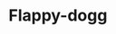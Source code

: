 # Flappy-dogg
<!DOCTYPE html>
<html>
<head>
  <title>Flappy Bird Clone</title>
  <script src="https://cdnjs.cloudflare.com/ajax/libs/p5.js/1.4.2/p5.min.js"></script>
</head>
<body>
<script>
let bird;
let pipes = [];
let score = 0;
let gameOver = false;

function setup() {
  createCanvas(400, 600);
  bird = new Bird();
  pipes.push(new Pipe());
}

function draw() {
  background(0);
  
  if (!gameOver) {
    // Update and show bird
    bird.update();
    bird.show();
    
    // Update and show pipes
    for (let i = pipes.length - 1; i >= 0; i--) {
      pipes[i].show();
      pipes[i].update();
      
      // Check collision
      if (pipes[i].hits(bird)) {
        gameOver = true;
      }
      
      // Increase score when passing pipe
      if (pipes[i].passes(bird)) {
        score += 1;
      }
      
      // Remove offscreen pipes
      if (pipes[i].offscreen()) {
        pipes.splice(i, 1);
      }
    }
    
    // Add new pipe every 100 frames
    if (frameCount % 100 == 0) {
      pipes.push(new Pipe());
    }
    
    // Display score
    fill(255);
    textSize(32);
    text(score, width / 2, 50);
  } else {
    // Game over screen
    fill(255);
    textSize(32);
    textAlign(CENTER);
    text("Game Over!", width / 2, height / 2);
    text("Score: " + score, width / 2, height / 2 + 40);
    text("Press R to Restart", width / 2, height / 2 + 80);
  }
}

function keyPressed() {
  if (key == ' ' && !gameOver) {
    bird.up();
  }
  if (key == 'r' && gameOver) {
    resetGame();
  }
}

function Bird() {
  this.y = height / 2;
  this.x = 64;
  this.gravity = 0.6;
  this.lift = -15;
  this.velocity = 0;
  
  this.show = function() {
    fill(255, 255, 0);
    ellipse(this.x, this.y, 32, 32);
  }
  
  this.up = function() {
    this.velocity += this.lift;
  }
  
  this.update = function() {
    this.velocity += this.gravity;
    this.velocity *= 0.9; // Air resistance
    this.y += this.velocity;
    
    // Prevent bird from going off screen
    if (this.y > height) {
      this.y = height;
      this.velocity = 0;
    }
    if (this.y < 0) {
      this.y = 0;
      this.velocity = 0;
    }
  }
}

function Pipe() {
  this.spacing = 175;
  this.top = random(height / 6, 3 / 4 * height);
  this.bottom = height - (this.top + this.spacing);
  this.x = width;
  this.w = 80;
  this.speed = 2;
  this.passed = false;
  
  this.show = function() {
    fill(0, 255, 0);
    rect(this.x, 0, this.w, this.top);
    rect(this.x, height - this.bottom, this.w, this.bottom);
  }
  
  this.update = function() {
    this.x -= this.speed;
  }
  
  this.offscreen = function() {
    return this.x < -this.w;
  }
  
  this.hits = function(bird) {
    if (bird.y < this.top || bird.y > height - this.bottom) {
      if (bird.x > this.x && bird.x < this.x + this.w) {
        return true;
      }
    }
    return false;
  }
  
  this.passes = function(bird) {
    if (!this.passed && bird.x > this.x + this.w) {
      this.passed = true;
      return true;
    }
    return false;
  }
}

function resetGame() {
  bird = new Bird();
  pipes = [];
  pipes.push(new Pipe());
  score = 0;
  gameOver = false;
  loop();
}
</script>
</body>
</html>
